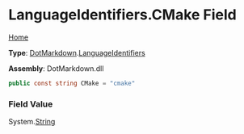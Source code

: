 # LanguageIdentifiers\.CMake Field

[Home](../../../README.md)

**Type**: [DotMarkdown](../../README.md)\.[LanguageIdentifiers](../README.md)

**Assembly**: DotMarkdown\.dll

```csharp
public const string CMake = "cmake"
```

### Field Value

System\.[String](https://docs.microsoft.com/en-us/dotnet/api/system.string)